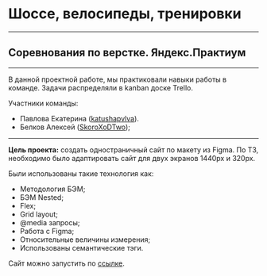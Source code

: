 # Шоссе, велосипеды, тренировки #
------
## Соревнования по верстке. Яндекс.Практиум ##
------
В данной проектной работе, мы практиковали навыки работы в команде. Задачи распределяли в kanban доске Trello.

Участники команды:
* Павлова Екатерина ([katushapvlva](https://github.com/katushapvlva/)).
* Белков Алексей ([SkoroXoDTwo](https://github.com/SkoroXoDTwo/));
------
__Цель проекта:__ создать одностраничный сайт по макету из Figma.
По ТЗ, необходимо было адаптировать сайт для двух экранов 1440px и 320px.

Были использованы такие технология как:
* Методология БЭМ;
* БЭМ Nested;
* Flex;
* Grid layout;
* @media запросы;
* Работа с Figma;
* Относительные величины измерения;
* Использованы семантические тэги.

Сайт можно запустить по [ссылке](https://skoroxodtwo.github.io/sprint-3-competitions/).
